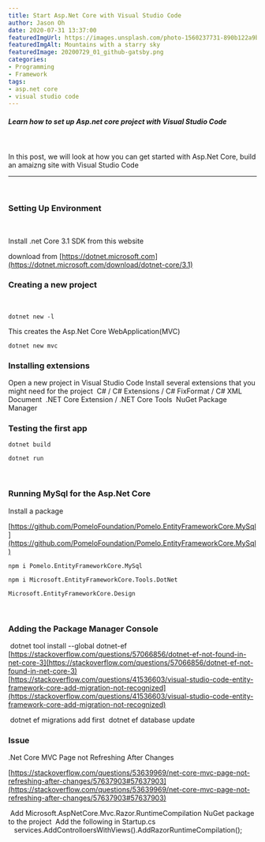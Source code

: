 ```yaml
---
title: Start Asp.Net Core with Visual Studio Code
author: Jason Oh
date: 2020-07-31 13:37:00
featuredImgUrl: https://images.unsplash.com/photo-1560237731-890b122a9b6c
featuredImgAlt: Mountains with a starry sky
featuredImage: 20200729_01_github-gatsby.png
categories: 
- Programming
- Framework
tags:
- asp.net core
- visual studio code
---
```


##### Learn how to set up Asp.net core project with Visual Studio Code

&nbsp;

In this post, we will look at how you can get started with Asp.Net Core, build an amaizng site with Visual Studio Code

---
&nbsp;

### Setting Up Environment ###

&nbsp;

Install .net Core 3.1 SDK from this website

download from [https://dotnet.microsoft.com](https://dotnet.microsoft.com/download/dotnet-core/3.1)


### Creating a new project ###

&nbsp;

```shell
dotnet new -l
```

This creates the Asp.Net Core WebApplication(MVC)
```shell
dotnet new mvc
```

### Installing extensions ###
Open a new project in Visual Studio Code
Install several extensions that you might need for the project
&nbsp;C# / C# Extensions / C# FixFormat / C# XML Document
&nbsp;.NET Core Extension / .NET Core Tools
&nbsp;NuGet Package Manager


### Testing the first app ###

```shell
dotnet build
```
```shell
dotnet run
```

&nbsp;



### Running MySql for the Asp.Net Core ###

Install a package

[https://github.com/PomeloFoundation/Pomelo.EntityFrameworkCore.MySql](https://github.com/PomeloFoundation/Pomelo.EntityFrameworkCore.MySql)

```shell
npm i Pomelo.EntityFrameworkCore.MySql
```
```shell
npm i Microsoft.EntityFrameworkCore.Tools.DotNet
```
```shell
Microsoft.EntityFrameworkCore.Design
```

&nbsp;


### Adding the Package Manager Console ###

&nbsp;dotnet tool install --global dotnet-ef
[https://stackoverflow.com/questions/57066856/dotnet-ef-not-found-in-net-core-3](https://stackoverflow.com/questions/57066856/dotnet-ef-not-found-in-net-core-3)
[https://stackoverflow.com/questions/41536603/visual-studio-code-entity-framework-core-add-migration-not-recognized](https://stackoverflow.com/questions/41536603/visual-studio-code-entity-framework-core-add-migration-not-recognized)

&nbsp;dotnet ef migrations add first
&nbsp;dotnet ef database update


### Issue ###
.Net Core MVC Page not Refreshing After Changes

[https://stackoverflow.com/questions/53639969/net-core-mvc-page-not-refreshing-after-changes/57637903#57637903](https://stackoverflow.com/questions/53639969/net-core-mvc-page-not-refreshing-after-changes/57637903#57637903)


&nbsp;Add Microsoft.AspNetCore.Mvc.Razor.RuntimeCompilation NuGet package to the project
&nbsp;Add the following in Startup.cs
&nbsp;&nbsp;&nbsp;services.AddControlloersWithViews().AddRazorRuntimeCompilation();

